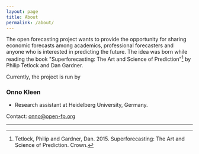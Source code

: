 ```yaml
---
layout: page
title: About
permalink: /about/
---
```


The open forecasting project wants to provide the opportunity for sharing economic forecasts among academics, professional forecasters and anyone who is interested in predicting the future. The idea was born while reading the book "Superforecasting: The Art and Science of Prediction"[^fn1] by Philip Tetlock and Dan Gardner. 

Currently, the project is run by

### Onno Kleen

* Research assistant at Heidelberg University, Germany.

Contact: <onno@open-fp.org>

***

[^fn1]: Tetlock, Philip and Gardner, Dan. 2015. Superforecasting: The Art and Science of Prediction. Crown.
